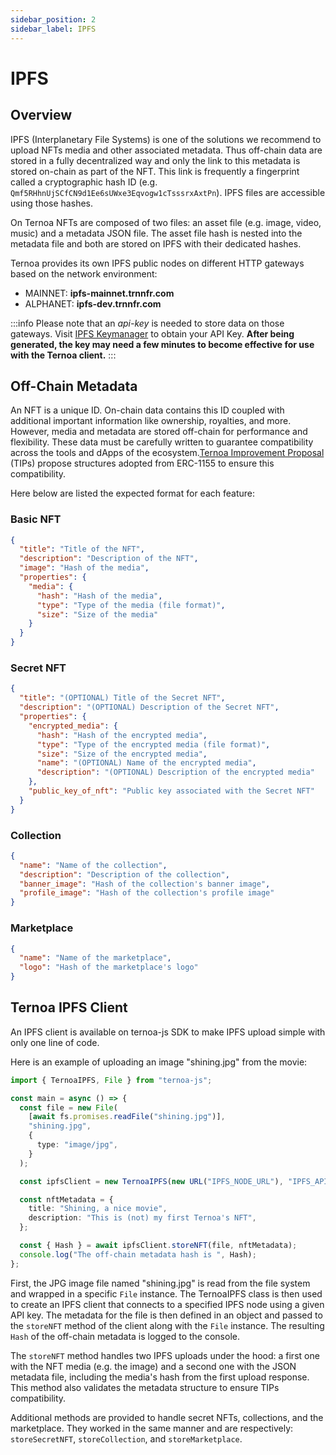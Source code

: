 ```yaml
---
sidebar_position: 2
sidebar_label: IPFS
---
```


# IPFS

## Overview

IPFS (Interplanetary File Systems) is one of the solutions we recommend to upload NFTs media and other associated metadata. Thus off-chain data are stored in a fully decentralized way and only the link to this metadata is stored on-chain as part of the NFT. This link is frequently a fingerprint called a cryptographic hash ID (e.g. `Qmf5RHhnUjSCfCN9d1Ee6sUWxe3Eqvogw1cTsssrxAxtPn`). IPFS files are accessible using those hashes.

On Ternoa NFTs are composed of two files: an asset file (e.g. image, video, music) and a metadata JSON file. The asset file hash is nested into the metadata file and both are stored on IPFS with their dedicated hashes.

Ternoa provides its own IPFS public nodes on different HTTP gateways based on the network environment:

- MAINNET: **ipfs-mainnet.trnnfr.com**
- ALPHANET: **ipfs-dev.trnnfr.com**

:::info
Please note that an _api-key_ is needed to store data on those gateways. Visit [IPFS Keymanager](https://ipfs-key-manager-git-dev-ternoa.vercel.app/) to obtain your API Key. **After being generated, the key may need a few minutes to become effective for use with the Ternoa client.**
:::

## Off-Chain Metadata

An NFT is a unique ID. On-chain data contains this ID coupled with additional important information like ownership, royalties, and more. However, media and metadata are stored off-chain for performance and flexibility. These data must be carefully written to guarantee compatibility across the tools and dApps of the ecosystem.[Ternoa Improvement Proposal](https://github.com/capsule-corp-ternoa/ternoa-proposals/tree/main/TIPs) (TIPs) propose structures adopted from ERC-1155 to ensure this compatibility.

Here below are listed the expected format for each feature:

### Basic NFT

```json
{
  "title": "Title of the NFT",
  "description": "Description of the NFT",
  "image": "Hash of the media",
  "properties": {
    "media": {
      "hash": "Hash of the media",
      "type": "Type of the media (file format)",
      "size": "Size of the media"
    }
  }
}
```

### Secret NFT

```json
{
  "title": "(OPTIONAL) Title of the Secret NFT",
  "description": "(OPTIONAL) Description of the Secret NFT",
  "properties": {
    "encrypted_media": {
      "hash": "Hash of the encrypted media",
      "type": "Type of the encrypted media (file format)",
      "size": "Size of the encrypted media",
      "name": "(OPTIONAL) Name of the encrypted media",
      "description": "(OPTIONAL) Description of the encrypted media"
    },
    "public_key_of_nft": "Public key associated with the Secret NFT"
  }
}
```

### Collection

```json
{
  "name": "Name of the collection",
  "description": "Description of the collection",
  "banner_image": "Hash of the collection's banner image",
  "profile_image": "Hash of the collection's profile image"
}
```

### Marketplace

```json
{
  "name": "Name of the marketplace",
  "logo": "Hash of the marketplace's logo"
}
```

## Ternoa IPFS Client

An IPFS client is available on ternoa-js SDK to make IPFS upload simple with only one line of code.

Here is an example of uploading an image "shining.jpg" from the movie:

```typescript
import { TernoaIPFS, File } from "ternoa-js";

const main = async () => {
  const file = new File(
    [await fs.promises.readFile("shining.jpg")],
    "shining.jpg",
    {
      type: "image/jpg",
    }
  );

  const ipfsClient = new TernoaIPFS(new URL("IPFS_NODE_URL"), "IPFS_API_KEY");

  const nftMetadata = {
    title: "Shining, a nice movie",
    description: "This is (not) my first Ternoa's NFT",
  };

  const { Hash } = await ipfsClient.storeNFT(file, nftMetadata);
  console.log("The off-chain metadata hash is ", Hash);
};
```

First, the JPG image file named "shining.jpg" is read from the file system and wrapped in a specific `File` instance. The TernoaIPFS class is then used to create an IPFS client that connects to a specified IPFS node using a given API key. The metadata for the file is then defined in an object and passed to the `storeNFT` method of the client along with the `File` instance. The resulting `Hash` of the off-chain metadata is logged to the console.

The `storeNFT` method handles two IPFS uploads under the hood: a first one with the NFT media (e.g. the image) and a second one with the JSON metadata file, including the media's hash from the first upload response. This method also validates the metadata structure to ensure TIPs compatibility.

Additional methods are provided to handle secret NFTs, collections, and the marketplace. They worked in the same manner and are respectively: `storeSecretNFT`, `storeCollection`, and `storeMarketplace`.
